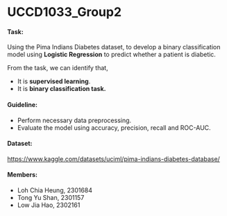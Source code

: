 # UCCD1033_Group2

<h4>Task:</h4>
<p>Using the Pima Indians Diabetes dataset, to develop a binary classification model using <b>Logistic Regression</b> to predict whether a patient is diabetic.
</p>
<p>From the task, we can identify that, 
<ul>
<li> It is <b>supervised learning</b>. </li>
<li> It is <b>binary classification task.</b></li>
</ul>

<h4>Guideline:</h4>
<ul>
<li>Perform necessary data preprocessing.</li>
<li>Evaluate the model using accuracy, precision, recall and ROC-AUC.</li>
</ul>

<h4>Dataset:</h4>
<a href="https://www.kaggle.com/datasets/uciml/pima-indians-diabetes-database/"> https://www.kaggle.com/datasets/uciml/pima-indians-diabetes-database/</a>
<br>
<h4>Members:</h4>
<ul>
<li>Loh Chia Heung, 2301684</li>
<li>Tong Yu Shan, 2301157</li>
<li>Low Jia Hao, 2302161</li>
</ul>

